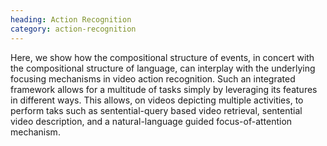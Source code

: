 ```yaml
---
heading: Action Recognition
category: action-recognition
---
```


Here, we show how the compositional structure of events, in concert with the
compositional structure of language, can interplay with the underlying focusing
mechanisms in video action recognition. Such an integrated framework allows for
a multitude of tasks simply by leveraging its features in different ways. This
allows, on videos depicting multiple activities, to perform taks such as
sentential-query based video retrieval, sentential video description, and a
natural-language guided focus-of-attention mechanism.
